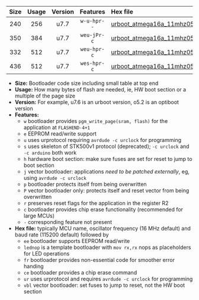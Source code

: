 |Size|Usage|Version|Features|Hex file|
|:-:|:-:|:-:|:-:|:--|
|240|256|u7.7|`w-u-hpr--`|[urboot_atmega16a_11mhz0592_230400bps_lednop_fr_ur.hex](https://raw.githubusercontent.com/stefanrueger/urboot.hex/main/mcus/atmega16a/fcpu_11mhz0592/230400_bps/urboot_atmega16a_11mhz0592_230400bps_lednop_fr_ur.hex)|
|350|384|u7.7|`weu-jPr-c`|[urboot_atmega16a_11mhz0592_230400bps_ee_lednop_fr_ce_ur_vbl.hex](https://raw.githubusercontent.com/stefanrueger/urboot.hex/main/mcus/atmega16a/fcpu_11mhz0592/230400_bps/urboot_atmega16a_11mhz0592_230400bps_ee_lednop_fr_ce_ur_vbl.hex)|
|332|512|u7.7|`weu-hpr-c`|[urboot_atmega16a_11mhz0592_230400bps_ee_lednop_fr_ce_ur.hex](https://raw.githubusercontent.com/stefanrueger/urboot.hex/main/mcus/atmega16a/fcpu_11mhz0592/230400_bps/urboot_atmega16a_11mhz0592_230400bps_ee_lednop_fr_ce_ur.hex)|
|436|512|u7.7|`wes-hpr-c`|[urboot_atmega16a_11mhz0592_230400bps_ee_lednop_fr_ce.hex](https://raw.githubusercontent.com/stefanrueger/urboot.hex/main/mcus/atmega16a/fcpu_11mhz0592/230400_bps/urboot_atmega16a_11mhz0592_230400bps_ee_lednop_fr_ce.hex)|

- **Size:** Bootloader code size including small table at top end
- **Usage:** How many bytes of flash are needed, ie, HW boot section or a multiple of the page size
- **Version:** For example, u7.6 is an urboot version, o5.2 is an optiboot version
- **Features:**
  + `w` bootloader provides `pgm_write_page(sram, flash)` for the application at `FLASHEND-4+1`
  + `e` EEPROM read/write support
  + `u` uses urprotocol requiring `avrdude -c urclock` for programming
  + `s` uses skeleton of STK500v1 protocol (deprecated); `-c urclock` and `-c arduino` both work
  + `h` hardware boot section: make sure fuses are set for reset to jump to boot section
  + `j` vector bootloader: applications *need to be patched externally*, eg, using `avrdude -c urclock`
  + `p` bootloader protects itself from being overwritten
  + `P` vector bootloader only: protects itself and reset vector from being overwritten
  + `r` preserves reset flags for the application in the register R2
  + `c` bootloader provides chip erase functionality (recommended for large MCUs)
  + `-` corresponding feature not present
- **Hex file:** typically MCU name, oscillator frequency (16 MHz default) and baud rate (115200 default) followed by
  + `ee` bootloader supports EEPROM read/write
  + `lednop` is a template bootloader with `mov rx,rx` nops as placeholders for LED operations
  + `fr` bootloader provides non-essential code for smoother error handing
  + `ce` bootloader provides a chip erase command
  + `ur` uses urprotocol and requires `avrdude -c urclock` for programming
  + `vbl` vector bootloader: set fuses to jump to reset, not the HW boot section
